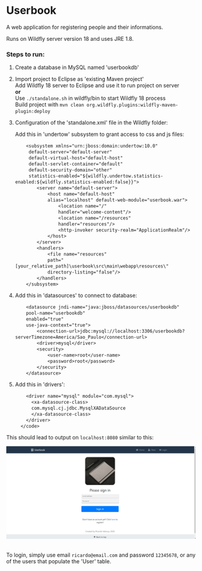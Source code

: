 <h1>Userbook</h1>

<p>A web application for registering people and their informations.</p>

<p>Runs on Wildfly server version 18 and uses JRE 1.8.</p>

<h3>Steps to run:</h3>

<ol>
  <li>
    <p>Create a database in MySQL named 'userbookdb'</p>
  </li>

  <li>
    <p>Import project to Eclipse as 'existing Maven project'
      <br>
      Add Wildfly 18 server to Eclipse and use it to run project on server
      <br>
      <strong>or</strong>
      <br>
      Use <code>./standalone.sh</code> in wildfly/bin to start Wildfly 18 process
      <br>
      Build project with <code>mvn clean org.wildfly.plugins:wildfly-maven-plugin:deploy</code>
    </p>
  </li>

  <li>
    <p>Configuration of the 'standalone.xml' file in the Wildfly folder:</p>
    <p>Add this in 'undertow' subsystem to grant access to css and js files:

        <subsystem xmlns="urn:jboss:domain:undertow:10.0"
         default-server="default-server"
         default-virtual-host="default-host"
         default-servlet-container="default"
         default-security-domain="other"
         statistics-enabled="${wildfly.undertow.statistics-enabled:${wildfly.statistics-enabled:false}}">
            <server name="default-server">
                <host name="default-host" 
                alias="localhost" default-web-module="userbook.war">
                    <location name="/" 
                    handler="welcome-content"/>
                    <location name="/resources" 
                    handler="resources"/>
                    <http-invoker security-realm="ApplicationRealm"/>
                </host>
            </server>
            <handlers>
                <file name="resources" 
                path="[your_relative_path]\userbook\src\main\webapp\resources\" 
                directory-listing="false"/>
            </handlers>
        </subsystem> 
  </p>
  </li>

  <li>
    <p>Add this in 'datasources' to connect to database:

        <datasource jndi-name="java:jboss/datasources/userbookdb" 
        pool-name="userbookdb" 
        enabled="true" 
        use-java-context="true">
            <connection-url>jdbc:mysql://localhost:3306/userbookdb?serverTimezone=America/Sao_Paulo</connection-url>
            <driver>mysql</driver>
            <security>
                <user-name>root</user-name>
                <password>root</password>
            </security>
        </datasource>
  </p>
  </li>

  <li>
    <p>Add this in 'drivers':

        <driver name="mysql" module="com.mysql">
          <xa-datasource-class>
          com.mysql.cj.jdbc.MysqlXADataSource
          </xa-datasource-class>
        </driver>
      </code>  
  </p>
  </li>
</ol>

<p>This should lead to output on <code>localhost:8080</code> similar to this:<br></p>

![login image](login.jpg)

<p><br>To login, simply use email <code>ricardo@email.com</code> and password <code>12345678</code>, or any of the users that populate the 'User' table.</p>
